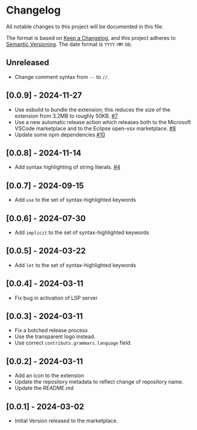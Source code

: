 # Changelog

All notable changes to this project will be documented in this file.

The format is based on [Keep a Changelog](https://keepachangelog.com/en/1.1.0/),
and this project adheres to [Semantic Versioning](https://semver.org/spec/v2.0.0.html).
The date format is `YYYY-MM-DD`.

## Unreleased

- Change comment syntax from `--` to `//`.

## [0.0.9] - 2024-11-27

- Use esbuild to bundle the extension; this reduces the size of the extension from 3.2MB to roughly 50KB. [#7](https://github.com/polarity-lang/vscode/pull/7)
- Use a new automatic release action which releases both to the Microsoft VSCode marketplace and to the Eclipse open-vsx marketplace. [#8](https://github.com/polarity-lang/vscode/pull/8)
- Update some npm dependencies [#10](https://github.com/polarity-lang/vscode/pull/10)

## [0.0.8] - 2024-11-14

- Add syntax highlighting of string literals. [#4](https://github.com/polarity-lang/vscode/pull/4)

## [0.0.7] - 2024-09-15

- Add `use` to the set of syntax-highlighted keywords

## [0.0.6] - 2024-07-30

- Add `implicit` to the set of syntax-highlighted keywords

## [0.0.5] - 2024-03-22

- Add `let` to the set of syntax-highlighted keywords

## [0.0.4] - 2024-03-11

- Fix bug in activation of LSP server

## [0.0.3] - 2024-03-11

- Fix a botched release process
- Use the transparent logo instead.
- Use correct `contributs.grammars.language` field.

## [0.0.2] - 2024-03-11

- Add an icon to the extension
- Update the repository metadata to reflect change of repository name.
- Update the README.md

## [0.0.1] - 2024-03-02

- Initial Version released to the marketplace.

